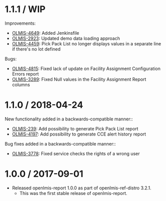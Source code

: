 1.1.1 / WIP
==================

Improvements:
* [OLMIS-4649](https://openlmis.atlassian.net/browse/OLMIS-4649): Added Jenkinsfile
* [OLMIS-2923](https://openlmis.atlassian.net/browse/OLMIS-2923): Updated demo data loading approach
* [OLMIS-4459](https://openlmis.atlassian.net/browse/OLMIS-4459): Pick Pack List no longer displays values in a separate line if there's no lot defined

Bugs:
* [OLMIS-4815](https://openlmis.atlassian.net/browse/OLMIS-4815): Fixed lack of update on Facility Assignment Configuration Errors report
* [OLMIS-3289](https://openlmis.atlassian.net/browse/OLMIS-3289): Fixed Null values in the Facility Assignment Report columns

1.1.0 / 2018-04-24
==================

New functionality added in a backwards-compatible manner::
* [OLMIS-239](https://openlmis.atlassian.net/browse/OLMIS-239): Add possibility to generate Pick Pack List report
* [OLMIS-4197](https://openlmis.atlassian.net/browse/OLMIS-4197): Add possibility to generate CCE alert history report 

Bug fixes added in a backwards-compatible manner::
* [OLMIS-3778](https://openlmis.atlassian.net/browse/OLMIS-3778): Fixed service checks the rights of a wrong user

1.0.0 / 2017-09-01
==================

* Released openlmis-report 1.0.0 as part of openlmis-ref-distro 3.2.1.
  * This was the first stable release of openlmis-report.
